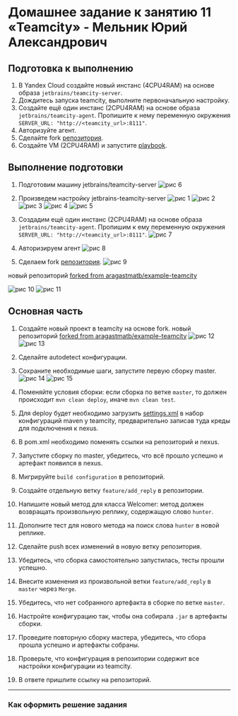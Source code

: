 # Домашнее задание к занятию 11 «Teamcity» - Мельник Юрий Александрович

## Подготовка к выполнению

1. В Yandex Cloud создайте новый инстанс (4CPU4RAM) на основе образа `jetbrains/teamcity-server`.
2. Дождитесь запуска teamcity, выполните первоначальную настройку.
3. Создайте ещё один инстанс (2CPU4RAM) на основе образа `jetbrains/teamcity-agent`. Пропишите к нему переменную окружения `SERVER_URL: "http://<teamcity_url>:8111"`.
4. Авторизуйте агент.
5. Сделайте fork [репозитория](https://github.com/aragastmatb/example-teamcity).
6. Создайте VM (2CPU4RAM) и запустите [playbook](./infrastructure).

## Выполнение подготовки 
1. Подготовим машину jetbrains/teamcity-server
 ![рис 6](https://github.com/ysatii/teamcity/blob/main/img/img_6.jpg)

2. Произведем настройку jetbrains-teamcity-server
 ![рис 1](https://github.com/ysatii/teamcity/blob/main/img/img_1.jpg)
 ![рис 2](https://github.com/ysatii/teamcity/blob/main/img/img_2.jpg)
 ![рис 3](https://github.com/ysatii/teamcity/blob/main/img/img_3.jpg)
 ![рис 4](https://github.com/ysatii/teamcity/blob/main/img/img_4.jpg)
 ![рис 5](https://github.com/ysatii/teamcity/blob/main/img/img_5.jpg)

3. Создадим ещё один инстанс (2CPU4RAM) на основе образа `jetbrains/teamcity-agent`. Пропишим к ему переменную окружения `SERVER_URL: "http://<teamcity_url>:8111"`.
 ![рис 7](https://github.com/ysatii/teamcity/blob/main/img/img_7.jpg)

4. Авторизируем агент
 ![рис 8](https://github.com/ysatii/teamcity/blob/main/img/img_8.jpg)

5. Сделаем fork [репозитория](https://github.com/aragastmatb/example-teamcity).
 ![рис 9](https://github.com/ysatii/teamcity/blob/main/img/img_9.jpg)

 новый репозиторий [forked from aragastmatb/example-teamcity](https://github.com/ysatii/example-teamcity)
 


 ![рис 10](https://github.com/ysatii/teamcity/blob/main/img/img_10.jpg)
 ![рис 11](https://github.com/ysatii/teamcity/blob/main/img/img_11.jpg)



## Основная часть

1. Создайте новый проект в teamcity на основе fork.
 новый репозиторий [forked from aragastmatb/example-teamcity](https://github.com/ysatii/example-teamcity)
 ![рис 12](https://github.com/ysatii/teamcity/blob/main/img/img_12.jpg)
 ![рис 13](https://github.com/ysatii/teamcity/blob/main/img/img_13.jpg)
2. Сделайте autodetect конфигурации.
 

3. Сохраните необходимые шаги, запустите первую сборку master.
 ![рис 14](https://github.com/ysatii/teamcity/blob/main/img/img_14.jpg)
 ![рис 15](https://github.com/ysatii/teamcity/blob/main/img/img_15.jpg)

4. Поменяйте условия сборки: если сборка по ветке `master`, то должен происходит `mvn clean deploy`, иначе `mvn clean test`.
5. Для deploy будет необходимо загрузить [settings.xml](./teamcity/settings.xml) в набор конфигураций maven у teamcity, предварительно записав туда креды для подключения к nexus.
6. В pom.xml необходимо поменять ссылки на репозиторий и nexus.
7. Запустите сборку по master, убедитесь, что всё прошло успешно и артефакт появился в nexus.
8. Мигрируйте `build configuration` в репозиторий.
9. Создайте отдельную ветку `feature/add_reply` в репозитории.
10. Напишите новый метод для класса Welcomer: метод должен возвращать произвольную реплику, содержащую слово `hunter`.
11. Дополните тест для нового метода на поиск слова `hunter` в новой реплике.
12. Сделайте push всех изменений в новую ветку репозитория.
13. Убедитесь, что сборка самостоятельно запустилась, тесты прошли успешно.
14. Внесите изменения из произвольной ветки `feature/add_reply` в `master` через `Merge`.
15. Убедитесь, что нет собранного артефакта в сборке по ветке `master`.
16. Настройте конфигурацию так, чтобы она собирала `.jar` в артефакты сборки.
17. Проведите повторную сборку мастера, убедитесь, что сбора прошла успешно и артефакты собраны.
18. Проверьте, что конфигурация в репозитории содержит все настройки конфигурации из teamcity.
19. В ответе пришлите ссылку на репозиторий.

---

### Как оформить решение задания
